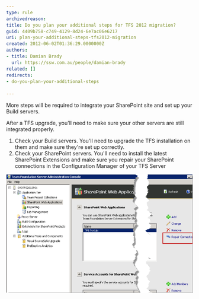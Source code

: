 ```yaml
---
type: rule
archivedreason: 
title: Do you plan your additional steps for TFS 2012 migration?
guid: 4409b758-c749-4129-8d24-6e7ac06e6217
uri: plan-your-additional-steps-tfs2012-migration
created: 2012-06-02T01:36:29.0000000Z
authors:
- title: Damian Brady
  url: https://ssw.com.au/people/damian-brady
related: []
redirects:
- do-you-plan-your-additional-steps

---
```


More steps will be required to integrate your SharePoint site and set up your Build servers. 

<!--endintro-->

After a TFS upgrade, you'll need to make sure your other servers are still integrated properly.

1. Check your Build servers. You'll need to upgrade the TFS installation on them and make sure they're set up correctly.
2. Check your SharePoint servers. You'll need to install the latest SharePoint Extensions and make sure you repair your SharePoint connections in the Configuration Manager of your TFS Server

![](/rules/plan-your-additional-steps-tfs2012-migration/sharepoint_repair.png)

